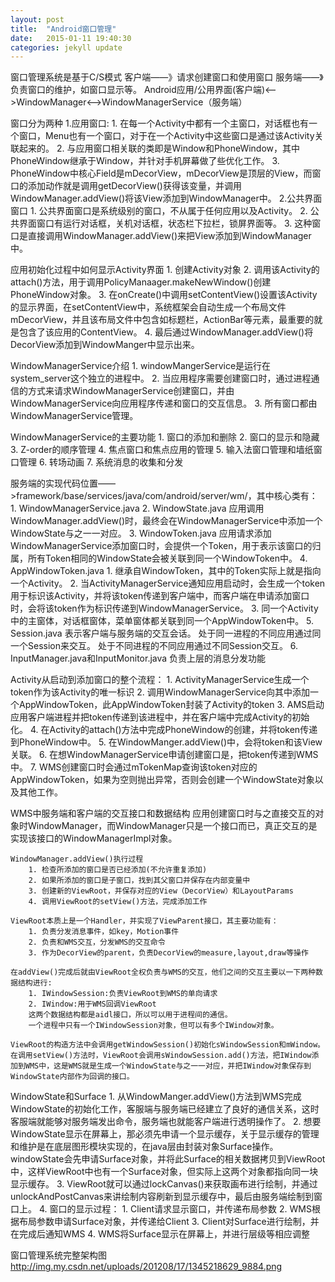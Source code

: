 ```yaml
---
layout: post
title:  "Android窗口管理"
date:   2015-01-11 19:40:30
categories: jekyll update
---
```

窗口管理系统是基于C/S模式
客户端——》请求创建窗口和使用窗口
服务端——》负责窗口的维护，如窗口显示等。
Android应用/公用界面(客户端)<——>WindowManager<——>WindowManagerService（服务端）

窗口分为两种
1.应用窗口:
	1. 在每一个Activity中都有一个主窗口，对话框也有一个窗口，Menu也有一个窗口，对于在一个Activity中这些窗口是通过该Activity关联起来的。
	2. 与应用窗口相关联的类即是Window和PhoneWindow，其中PhoneWindow继承于Window，并针对手机屏幕做了些优化工作。
	3. PhoneWindow中核心Field是mDecorView，mDecorView是顶层的View，而窗口的添加动作就是调用getDecorView()获得该变量，并调用WindowManager.addView()将该View添加到WindowManager中。
2.公共界面窗口
	1. 公共界面窗口是系统级别的窗口，不从属于任何应用以及Activity。
	2. 公共界面窗口有运行对话框，关机对话框，状态栏下拉栏，锁屏界面等。
	3. 这种窗口是直接调用WindowManager.addView()来把View添加到WindowManager中。

应用初始化过程中如何显示Activity界面
	1. 创建Activity对象
	2. 调用该Activity的attach()方法，用于调用PolicyManaager.makeNewWindow()创建PhoneWindow对象。
	3. 在onCreate()中调用setContentView()设置该Activity的显示界面，在setContentView中，系统框架会自动生成一个布局文件mDecorView，并且该布局文件中包含如标题栏，ActionBar等元素，最重要的就是包含了该应用的ContentView。
	4. 最后通过WindowManager.addView()将DecorView添加到WindowManger中显示出来。

WindowManagerService介绍
	1. windowMangerService是运行在system_server这个独立的进程中。
	2. 当应用程序需要创建窗口时，通过进程通信的方式来请求WindowManagerService创建窗口，并由WindowManagerService向应用程序传递和窗口的交互信息。
	3. 所有窗口都由WindowManagerService管理。

WindowManagerService的主要功能
	1. 窗口的添加和删除
	2. 窗口的显示和隐藏
	3. Z-order的顺序管理
	4. 焦点窗口和焦点应用的管理
	5. 输入法窗口管理和墙纸窗口管理
	6. 转场动画
	7. 系统消息的收集和分发

服务端的实现代码位置——>framework/base/services/java/com/android/server/wm/，其中核心类有：
	1. WindowManagerService.java
	2. WindowState.java
		应用调用WindowManager.addView()时，最终会在WindowManagerService中添加一个WindowState与之一一对应。
	3. WindowToken.java
		应用请求添加WindowManagerService添加窗口时，会提供一个Token，用于表示该窗口的归属，所有Token相同的WindowState会被关联到同一个WindowToken中。
	4. AppWindowToken.java
		1. 继承自WindowToken，其中的Token实际上就是指向一个Activity。
		2. 当ActivityManagerService通知应用启动时，会生成一个token用于标识该Activity，并将该token传递到客户端中，而客户端在申请添加窗口时，会将该token作为标识传递到WindowManagerService。
		3. 同一个Activity中的主窗体，对话框窗体，菜单窗体都关联到同一个AppWindowToken中。
	5. Session.java
		表示客户端与服务端的交互会话。
		处于同一进程的不同应用通过同一个Session来交互。
		处于不同进程的不同应用通过不同Session交互。
	6. InputManager.java和InputMonitor.java
		负责上层的消息分发功能


Activity从启动到添加窗口的整个流程：
	1. ActivityManagerService生成一个token作为该Activity的唯一标识
	2. 调用WindowManagerService向其中添加一个AppWindowToken，此AppWindowToken封装了Activity的token
	3. AMS启动应用客户端进程并把token传递到该进程中，并在客户端中完成Activity的初始化。
	4. 在Activity的attach()方法中完成PhoneWindow的创建，并将token传递到PhoneWindow中。
	5. 在WindowManger.addView()中，会将token和该View关联。
	6. 在想WindowManagerService申请创建窗口是，把token传递到WMS中。
	7. WMS创建窗口时会通过mTokenMap查询该token对应的AppWindowToken，如果为空则抛出异常，否则会创建一个WindowState对象以及其他工作。

WMS中服务端和客户端的交互接口和数据结构
	应用创建窗口时与之直接交互的对象时WindowManager，而WindowManager只是一个接口而已，真正交互的是实现该接口的WindowManagerImpl对象。

	WindowManager.addView()执行过程
		1. 检查所添加的窗口是否已经添加(不允许重复添加)
		2. 如果所添加的窗口是子窗口，找到其父窗口并保存在内部变量中
		3. 创建新的ViewRoot，并保存对应的View（DecorView）和LayoutParams
		4. 调用ViewRoot的setView()方法，完成添加工作

	ViewRoot本质上是一个Handler，并实现了ViewParent接口，其主要功能有：
		1. 负责分发消息事件，如key，Motion事件
		2. 负责和WMS交互，分发WMS的交互命令
		3. 作为DecorView的parent，负责DecorView的measure,layout,draw等操作

	在addView()完成后就由ViewRoot全权负责与WMS的交互，他们之间的交互主要以一下两种数据结构进行:
		1. IWindowSession:负责ViewRoot到WMS的单向请求
		2. IWindow:用于WMS回调ViewRoot
		这两个数据结构都是aidl接口，所以可以用于进程间的通信。
		一个进程中只有一个IWindowSession对象，但可以有多个IWindow对象。

	ViewRoot的构造方法中会调用getWindowSession()初始化sWindowSession和mWindow。
	在调用setView()方法时，ViewRoot会调用sWindowSession.add()方法，把IWindow添加到WMS中，这是WMS就是生成一个WindowState与之一一对应，并把IWindow对象保存到WindowState内部作为回调的接口。

WindowState和Surface
	1. 从WindowManger.addView()方法到WMS完成WindowState的初始化工作，客服端与服务端已经建立了良好的通信关系，这时客服端就能够对服务端发出命令，服务端也就能客户端进行透明操作了。
	2. 想要WindowState显示在屏幕上，那必须先申请一个显示缓存，关于显示缓存的管理和维护是在底层图形模块实现的，在java层由封装对象Surface操作。windowState会先申请Surface对象，并将此Surface的相关数据拷贝到ViewRoot中，这样ViewRoot中也有一个Surface对象，但实际上这两个对象都指向同一块显示缓存。
	3. ViewRoot就可以通过lockCanvas()来获取画布进行绘制，并通过unlockAndPostCanvas来讲绘制内容刷新到显示缓存中，最后由服务端绘制到窗口上。
	4. 窗口的显示过程：
		1. Client请求显示窗口，并传递布局参数
		2. WMS根据布局参数申请Surface对象，并传递给Client
		3. Client对Surface进行绘制，并在完成后通知WMS
		4. WMS将Surface显示在屏幕上，并进行层级等相应调整

窗口管理系统完整架构图
	http://img.my.csdn.net/uploads/201208/17/1345218629_9884.png




	
